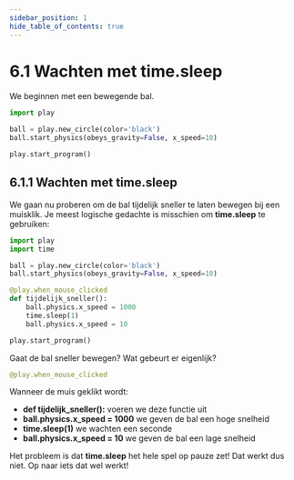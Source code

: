 ```yaml
---
sidebar_position: 1
hide_table_of_contents: true
---
```


# 6.1 Wachten met time.sleep

We beginnen met een bewegende bal.

```python 
import play

ball = play.new_circle(color='black')
ball.start_physics(obeys_gravity=False, x_speed=10)

play.start_program()
```

## 6.1.1 Wachten met time.sleep
We gaan nu proberen om de bal tijdelijk sneller te laten bewegen bij een muisklik.
Je meest logische gedachte is misschien om **time.sleep** te gebruiken:

```python 
import play
import time

ball = play.new_circle(color='black')
ball.start_physics(obeys_gravity=False, x_speed=10)

@play.when_mouse_clicked
def tijdelijk_sneller():
    ball.physics.x_speed = 1000
    time.sleep(1)
    ball.physics.x_speed = 10

play.start_program()
```

Gaat de bal sneller bewegen? Wat gebeurt er eigenlijk?

```python
@play.when_mouse_clicked
```
Wanneer de muis geklikt wordt:
- **def tijdelijk_sneller():** voeren we deze functie uit
- **ball.physics.x_speed = 1000** we geven de bal een hoge snelheid
- **time.sleep(1)** we wachten een seconde
- **ball.physics.x_speed = 10** we geven de bal een lage snelheid

Het probleem is dat **time.sleep** het hele spel op pauze zet! Dat werkt dus niet. Op naar iets dat wel werkt!






